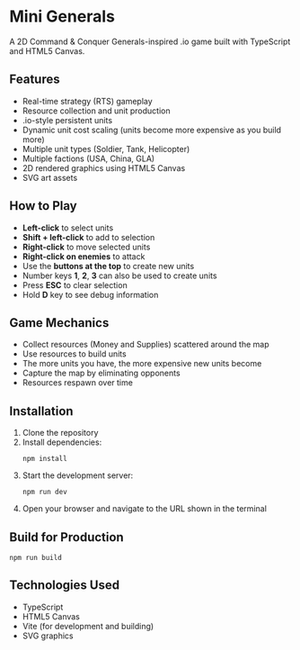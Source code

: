 # Mini Generals

A 2D Command & Conquer Generals-inspired .io game built with TypeScript and HTML5 Canvas.

## Features

- Real-time strategy (RTS) gameplay
- Resource collection and unit production
- .io-style persistent units
- Dynamic unit cost scaling (units become more expensive as you build more)
- Multiple unit types (Soldier, Tank, Helicopter)
- Multiple factions (USA, China, GLA)
- 2D rendered graphics using HTML5 Canvas
- SVG art assets

## How to Play

- **Left-click** to select units
- **Shift + left-click** to add to selection
- **Right-click** to move selected units
- **Right-click on enemies** to attack
- Use the **buttons at the top** to create new units
- Number keys **1**, **2**, **3** can also be used to create units
- Press **ESC** to clear selection
- Hold **D** key to see debug information

## Game Mechanics

- Collect resources (Money and Supplies) scattered around the map
- Use resources to build units
- The more units you have, the more expensive new units become
- Capture the map by eliminating opponents
- Resources respawn over time

## Installation

1. Clone the repository
2. Install dependencies:
   ```
   npm install
   ```
3. Start the development server:
   ```
   npm run dev
   ```
4. Open your browser and navigate to the URL shown in the terminal

## Build for Production

```
npm run build
```

## Technologies Used

- TypeScript
- HTML5 Canvas
- Vite (for development and building)
- SVG graphics 